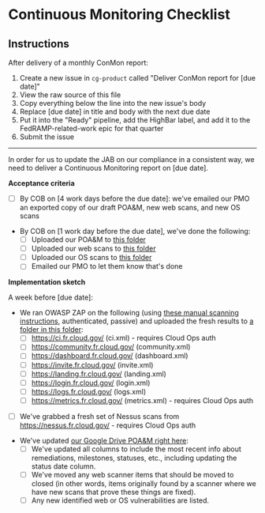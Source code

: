 # Continuous Monitoring Checklist

## Instructions

After delivery of a monthly ConMon report:

1. Create a new issue in `cg-product` called "Deliver ConMon report for [due date]"
1. View the raw source of this file
1. Copy everything below the line into the new issue's body
1. Replace [due date] in title and body with the next due date
1. Put it into the "Ready" pipeline, add the HighBar label, and add it to the FedRAMP-related-work epic for that quarter
1. Submit the issue

---

In order for us to update the JAB on our compliance in a consistent way, we need to deliver a Continuous Monitoring report on [due date].

**Acceptance criteria**

- [ ] By COB on [4 work days before the due date]: we've emailed our PMO an exported copy of our draft POA&M, new web scans, and new OS scans
* By COB on [1 work day before the due date], we've done the following:
	-  [ ] Uploaded our POA&M to [this folder](https://community.max.gov/pages/viewpage.action?pageId=1034682621)
	-  [ ] Uploaded our web scans to [this folder](https://community.max.gov/display/FedRAMPExternal/GSA+18F+Cloud.gov+Web+Scans)
	-  [ ] Uploaded our OS scans to [this folder](https://community.max.gov/pages/viewpage.action?pageId=1034682662)
	-  [ ] Emailed our PMO to let them know that's done

**Implementation sketch**

A week before [due date]:

* We ran OWASP ZAP on the following (using [these manual scanning instructions](https://pages.18f.gov/before-you-ship/security/dynamic-scanning/#manual-scanning), authenticated, passive) and uploaded the fresh results to [a folder in this folder](https://drive.google.com/drive/u/0/folders/0B5fn0WMJaYDnaFdCak5WNWRGb1U):
	- [ ] https://ci.fr.cloud.gov/ (ci.xml) - requires Cloud Ops auth
	- [ ] https://community.fr.cloud.gov/ (community.xml)	
	- [ ] https://dashboard.fr.cloud.gov/ (dashboard.xml)
	- [ ] https://invite.fr.cloud.gov/ (invite.xml)
	- [ ] https://landing.fr.cloud.gov/ (landing.xml)
	- [ ] https://login.fr.cloud.gov/ (login.xml)
	- [ ] https://logs.fr.cloud.gov/ (logs.xml)
	- [ ] https://metrics.fr.cloud.gov/ (metrics.xml) - requires Cloud Ops auth

- [ ] We've grabbed a fresh set of Nessus scans from https://nessus.fr.cloud.gov/ - requires Cloud Ops auth

* We've updated [our Google Drive POA&M right here](https://docs.google.com/spreadsheets/d/16igVl8cD3SqeX5_SOn5Su34KmwMRnP20gPbfQlqIwfM/edit#gid=1701775784):
	- [ ] We've updated all columns to include the most recent info about remediations, milestones, statuses, etc., including updating the status date column.
	- [ ] We've moved any web scanner items that should be moved to closed (in other words, items originally found by a scanner where we have new scans that prove these things are fixed).
	- [ ] Any new identified web or OS vulnerabilities are listed.
